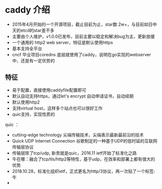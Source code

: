 # caddy 介绍

- 2015年4月开始的一个开源项目，截止目前为止，star数 2w+，与目前如日中天的etcd的star差不多
- 主要由个人维护，v1.0.0已发布，目前主要以稳定和解决bug为主，更新放缓
- 一个通用的 http2 web server，特征是默认使用https
- 基本支持全平台
- cncf 毕业项目coredns 底层就使用了caddy，说明在go实现的webserver中，还是有一定优势的

## 特征

- 易于配置，直接使用caddyfile配置即可
- 默认自动支持https，通过let's encrypt 自动申请证书，自动续期
- 默认使用http2
- 支持virtual host，这样多个站点也可以很好工作
- quic支持，实现性质的


quic ：
- cutting-edge technology 尖端传输技术，尖端表示最新最前沿的技术
- Quick UDP Internet Connection 谷歌制定的一种基于UDP的低时延的互联网传输层协议
- 传输层除了tcp/udp, 新贵就是quic，2016.11 ietf开始了标准化之路
- 牛在哪：融合了tcp/tls/http2等特性，基于udp，在效率和部署上都有很大的优势
- 2018.10.28，标准化组织ietf，正式更名为http/3协议，再一次贴了一个标签:牛
-
